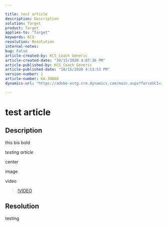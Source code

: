 ```yaml
---

title: test article  
description: Description  
solution: Target  
product: Target  
applies-to: "Target"  
keywords: KCS  
resolution: Resolution  
internal-notes:   
bug: False  
article-created-by: KCS_Coach Generic  
article-created-date: "10/15/2020 4:07:36 PM"  
article-published-by: KCS_Coach Generic  
article-published-date: "10/15/2020 4:13:53 PM"  
version-number: 1  
article-number: KA-30860  
dynamics-url: "https://adobe-estg.crm.dynamics.com/main.aspx?forceUCI=1&pagetype=entityrecord&etn=knowledgearticle&id=a619af86-000f-eb11-a813-000d3a35ed4e"

---
```


# test article

## Description

this bis bold

t*esting article*

center

image

video

>[!VIDEO](https://video.tv.adobe.com/v/18696?quality=9&learn=on)

## Resolution

testing
